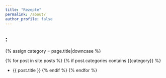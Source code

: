 ```yaml
---
title: "Rezepte"
permalink: /about/
author_profile: false
---
```


## :
 {% assign category = page.title|downcase %}

{% for post in site.posts %}
{% if post.categories contains {{category}}  %}
* {{ post.title }}
{% endif %}
{% endfor %}
